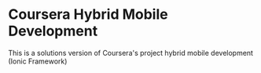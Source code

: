 # Coursera Hybrid Mobile Development

This is a solutions version of Coursera's project hybrid mobile development (Ionic Framework)
